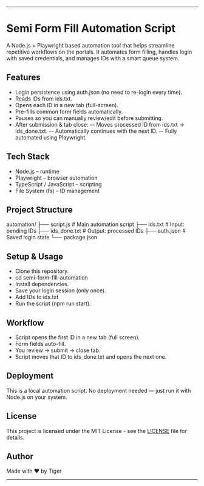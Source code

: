 ---

# Semi Form Fill Automation Script

A Node.js + Playwright based automation tool that helps streamline repetitive workflows on the portals.
It automates form filling, handles login with saved credentials, and manages IDs with a smart queue system.

## Features

- Login persistence using auth.json (no need to re-login every time).
- Reads IDs from ids.txt.
- Opens each ID in a new tab (full-screen).
- Pre-fills common form fields automatically.
- Pauses so you can manually review/edit before submitting.
- After submission & tab close:
-- Moves processed ID from ids.txt → ids_done.txt.
-- Automatically continues with the next ID.
-- Fully automated using Playwright.

## Tech Stack

- Node.js – runtime
- Playwright – browser automation
- TypeScript / JavaScript – scripting
- File System (fs) – ID management

## Project Structure

automation/
├── script.js        # Main automation script
├── ids.txt          # Input: pending IDs
├── ids_done.txt     # Output: processed IDs
├── auth.json        # Saved login state
└── package.json

## Setup & Usage

- Clone this repository.
- cd semi-form-fill-automation
- Install dependencies.
- Save your login session (only once).
- Add IDs to ids.txt
- Run the script (npm run start).

## Workflow

- Script opens the first ID in a new tab (full screen).
- Form fields auto-fill.
- You review → submit → close tab.
- Script moves that ID to ids_done.txt and opens the next one.

## Deployment

This is a local automation script. No deployment needed — just run it with Node.js on your system.

## License

This project is licensed under the MIT License - see the [LICENSE](LICENSE) file for details.

## Author

Made with ❤️ by Tiger

---